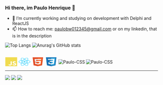 ### Hi there, im Paulo Henrique 👋

- 🔭 I’m currently working and studying on development with Delphi and ReactJS
- 📫 How to reach me: paulobw012345@gmail.com or on my linkedin, that is in the description

![Top Langs](https://github-readme-stats.vercel.app/api/top-langs/?username=paulohenrique14&layout=compact&theme=dark)
![Anurag's GitHub stats](https://github-readme-stats.vercel.app/api?username=paulohenrique14&hide=contribs,prs&theme=dark&rank_icon=github)

<div style="display: inline_block"><br>
  <img align="center" alt="Paulo-Js" height="30" width="40" src="https://raw.githubusercontent.com/devicons/devicon/master/icons/javascript/javascript-plain.svg">
  <img align="center" alt="Paulo-React" height="30" width="40" src="https://raw.githubusercontent.com/devicons/devicon/master/icons/react/react-original.svg">
  <img align="center" alt="Paulo-HTML" height="30" width="40" src="https://raw.githubusercontent.com/devicons/devicon/master/icons/html5/html5-original.svg">
  <img align="center" alt="Paulo-CSS" height="30" width="40" src="https://raw.githubusercontent.com/devicons/devicon/master/icons/css3/css3-original.svg">
  <img align="center" alt="Paulo-CSS" height="30" width="30" src="https://seeklogo.com/images/D/delphi-logo-E73609161E-seeklogo.com.png">
  <img align="center" alt="Paulo-CSS" height="30" width="30" src="https://www.svgrepo.com/show/331760/sql-database-generic.svg">
<!--   <img align="right" src="https://media0.giphy.com/media/gjNgYBvJqGlV4q1H24/giphy.gif?cid=ecf05e47mgchk6tphqb82fjy3paokn0nig6kltij9jufry9g&ep=v1_gifs_related&rid=giphy.gif&ct=g" width="160" height="120" frameBorder="0" class="giphy-embed" allowFullScreen></img>
 -->
<!--   <img align="center" alt="Paulo-Python" height="30" width="40" src="https://raw.githubusercontent.com/devicons/devicon/master/icons/python/python-original.svg"> -->
<!--   <img align="center" alt="Paulo-Ts" height="30" width="40" src="https://raw.githubusercontent.com/devicons/devicon/master/icons/typescript/typescript-plain.svg"> -->

<hr>

<div> 
  <a href="https://www.instagram.com/paulo__hfm/" target="_blank"><img src="https://img.shields.io/badge/-Instagram-%23E4405F?style=for-the-badge&logo=instagram&logoColor=white" target="_blank"></a>
  <a href = "mailto:paulobw012345@gmail.com"><img src="https://img.shields.io/badge/-Gmail-%23333?style=for-the-badge&logo=gmail&logoColor=white" target="_blank"></a>
  <a href="https://www.linkedin.com/in/paulo-henrique-figueiredo-marques-000914181/" target="_blank"><img src="https://img.shields.io/badge/-LinkedIn-%230077B5?style=for-the-badge&logo=linkedin&logoColor=white" target="_blank"></a> 

  
</div>



